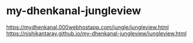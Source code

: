 # my-dhenkanal-jungleview
https://mydhenkanal.000webhostapp.com/jungle/jungleview.html<br>
https://nishikantaray.github.io/my-dhenkanal-jungleview/jungleview.html
